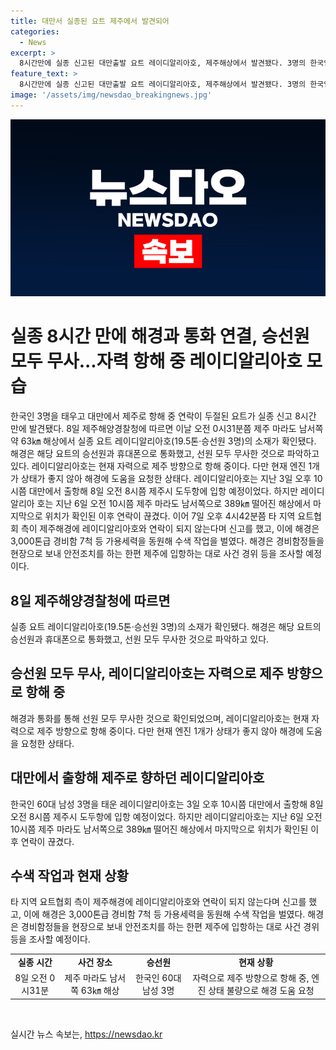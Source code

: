 ```yaml
---
title: 대만서 실종된 요트 제주에서 발견되어
categories:
  - News
excerpt: >
  8시간만에 실종 신고된 대만출발 요트 레이디알리아호, 제주해상에서 발견됐다. 3명의 한국인 승선원은 무사하며, 자력으로 제주 방향으로 항해 중이지만 엔진 상태가 좋지 않아 해경의 도움을 요청 중. 앞서 레이디알리아호는 6일 남서쪽 해상에서 연락이 끊겼고, 해경은 수색작업을 벌였으며, 현장 도착 시 사건 경위를 조사할 예정이다.
feature_text: >
  8시간만에 실종 신고된 대만출발 요트 레이디알리아호, 제주해상에서 발견됐다. 3명의 한국인 승선원은 무사하며, 자력으로 제주 방향으로 항해 중이지만 엔진 상태가 좋지 않아 해경의 도움을 요청 중. 앞서 레이디알리아호는 6일 남서쪽 해상에서 연락이 끊겼고, 해경은 수색작업을 벌였으며, 현장 도착 시 사건 경위를 조사할 예정이다.
image: '/assets/img/newsdao_breakingnews.jpg'
---
```


<p><img src="/assets/img/newsdao_breakingnews.jpg" alt="flaretime 속보" /></p>

<h1 data-ke-size="size26">실종 8시간 만에 해경과 통화 연결, 승선원 모두 무사...자력 항해 중 레이디알리아호 모습</h1>

<p data-ke-size="size16">한국인 3명을 태우고 대만에서 제주로 항해 중 연락이 두절된 요트가 실종 신고 8시간 만에 발견됐다. 8일 제주해양경찰청에 따르면 이날 오전 0시31분쯤 제주 마라도 남서쪽 약 63㎞ 해상에서 실종 요트 레이디알리아호(19.5톤·승선원 3명)의 소재가 확인됐다. 해경은 해당 요트의 승선원과 휴대폰으로 통화했고, 선원 모두 무사한 것으로 파악하고 있다. 레이디알리아호는 현재 자력으로 제주 방향으로 항해 중이다. 다만 현재 엔진 1개가 상태가 좋지 않아 해경에 도움을 요청한 상태다. 레이디알리아호는 지난 3일 오후 10시쯤 대만에서 출항해 8일 오전 8시쯤 제주시 도두항에 입항 예정이었다. 하지만 레이디알리아 호는 지난 6일 오전 10시쯤 제주 마라도 남서쪽으로 389㎞ 떨어진 해상에서 마지막으로 위치가 확인된 이후 연락이 끊겼다. 이어 7일 오후 4시42분쯤 타 지역 요트협회 측이 제주해경에 레이디알리아호와 연락이 되지 않는다며 신고를 했고, 이에 해경은 3,000톤급 경비함 7척 등 가용세력을 동원해 수색 작업을 벌였다. 해경은 경비함정들을 현장으로 보내 안전조치를 하는 한편 제주에 입항하는 대로 사건 경위 등을 조사할 예정이다.</p>

<h2 data-ke-size="size24">8일 제주해양경찰청에 따르면</h2>

<p data-ke-size="size16">실종 요트 레이디알리아호(19.5톤·승선원 3명)의 소재가 확인됐다. 해경은 해당 요트의 승선원과 휴대폰으로 통화했고, 선원 모두 무사한 것으로 파악하고 있다.</p>

<h2 data-ke-size="size24">승선원 모두 무사, 레이디알리아호는 자력으로 제주 방향으로 항해 중</h2>

<p data-ke-size="size16">해경과 통화를 통해 선원 모두 무사한 것으로 확인되었으며, 레이디알리아호는 현재 자력으로 제주 방향으로 항해 중이다. 다만 현재 엔진 1개가 상태가 좋지 않아 해경에 도움을 요청한 상태다.</p>

<h2 data-ke-size="size24">대만에서 출항해 제주로 향하던 레이디알리아호</h2>

<p data-ke-size="size16">한국인 60대 남성 3명을 태운 레이디알리아호는 3일 오후 10시쯤 대만에서 출항해 8일 오전 8시쯤 제주시 도두항에 입항 예정이었다. 하지만 레이디알리아호는 지난 6일 오전 10시쯤 제주 마라도 남서쪽으로 389㎞ 떨어진 해상에서 마지막으로 위치가 확인된 이후 연락이 끊겼다.</p>

<h2 data-ke-size="size24">수색 작업과 현재 상황</h2>

<p data-ke-size="size16">타 지역 요트협회 측이 제주해경에 레이디알리아호와 연락이 되지 않는다며 신고를 했고, 이에 해경은 3,000톤급 경비함 7척 등 가용세력을 동원해 수색 작업을 벌였다. 해경은 경비함정들을 현장으로 보내 안전조치를 하는 한편 제주에 입항하는 대로 사건 경위 등을 조사할 예정이다.</p>

<table>
    <tbody>
        <tr>
            <td style="text-align: center; height: 17px;"><b>실종 시간</b></td>
            <td style="text-align: center; height: 17px;"><b>사건 장소</b></td>
            <td style="text-align: center; height: 17px;"><b>승선원</b></td>
            <td style="text-align: center; height: 17px;"><b>현재 상황</b></td>
        </tr>
        <tr>
            <td style="text-align: center; height: 17px;">8일 오전 0시31분</td>
            <td style="text-align: center; height: 17px;">제주 마라도 남서쪽 63㎞ 해상</td>
            <td style="text-align: center; height: 17px;">한국인 60대 남성 3명</td>
            <td style="text-align: center; height: 17px;">자력으로 제주 방향으로 항해 중, 엔진 상태 불량으로 해경 도움 요청</td>
        </tr>
    </tbody>
</table>

<p data-ke-size="size16">&nbsp;</p>
실시간 뉴스 속보는, <a href="https://newsdao.kr" rel="dofollow">https://newsdao.kr</a>



